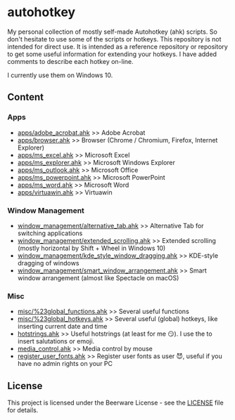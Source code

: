 # autohotkey
My personal collection of mostly self-made Autohotkey (ahk) scripts. So don't hesitate to use some of the scripts or hotkeys. This repository is not intended for direct use. It is intended as a reference repository or repository to get some useful information for extending your hotkeys. I have added comments to describe each hotkey on-line.

I currently use them on Windows 10.

## Content
### Apps
- [apps/adobe_acrobat.ahk](apps/adobe_acrobat.ahk) >> Adobe Acrobat
- [apps/browser.ahk](apps/browser.ahk) >> Browser (Chrome / Chromium, Firefox, Internet Explorer)
- [apps/ms_excel.ahk](apps/ms_excel.ahk) >> Microsoft Excel
- [apps/ms_explorer.ahk](apps/ms_explorer.ahk) >> Microsoft Windows Explorer
- [apps/ms_outlook.ahk](apps/ms_outlook.ahk) >> Microsoft Office
- [apps/ms_powerpoint.ahk](apps/ms_powerpoint.ahk) >> Microsoft PowerPoint
- [apps/ms_word.ahk](apps/ms_word.ahk) >> Microsoft Word
- [apps/virtuawin.ahk](apps/virtuawin.ahk) >> Virtuawin

### Window Management
- [window_management/alternative_tab.ahk](window_management/alternative_tab.ahk) >> Alternative Tab for switching applications
- [window_management/extended_scrolling.ahk](window_management/extended_scrolling.ahk) >> Extended scrolling (mostly horizontal by Shift + Wheel in Windows 10)
- [window_management/kde_style_window_dragging.ahk](window_management/kde_style_window_dragging.ahk) >> KDE-style dragging of windows
- [window_management/smart_window_arrangement.ahk](window_management/smart_window_arrangement.ahk) >> Smart window arrangement (almost like Spectacle on macOS)

### Misc
- [misc/%23global_functions.ahk](misc/#global_functions.ahk) >> Several useful functions
- [misc/%23global_hotkeys.ahk](misc/#global_hotkeys.ahk) >> Several useful (global) hotkeys, like inserting current date and time
- [hotstrings.ahk](misc/hotstrings.ahk) >> Useful hotstrings (at least for me 😏). I use the to insert salutations or emoji.
- [media_control.ahk](misc/media_control.ahk) >> Media control by mouse
- [register_user_fonts.ahk](misc/register_user_fonts.ahk) >> Register user fonts as user 😈, useful if you have no admin rights on your PC

## License
This project is licensed under the Beerware License - see the [LICENSE](LICENSE) file for details.
